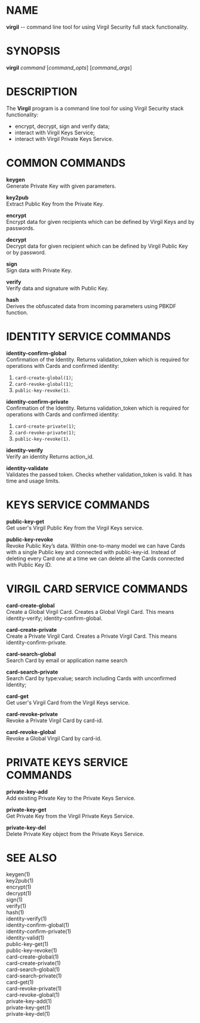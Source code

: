 NAME
====

**virgil** -- command line tool for using Virgil Security full stack
functionality.

SYNOPSIS
========

**virgil** *command* \[*command\_opts*\] \[*command\_args*\]

DESCRIPTION
===========

The **Virgil** program is a command line tool for using Virgil Security
stack functionality:

-   encrypt, decrypt, sign and verify data;
-   interact with Virgil Keys Service;
-   interact with Virgil Private Keys Service.

COMMON COMMANDS
===============

**keygen**  
Generate Private Key with given parameters.

**key2pub**  
Extract Public Key from the Private Key.

**encrypt**  
Encrypt data for given recipients which can be defined by Virgil Keys
and by passwords.

**decrypt**  
Decrypt data for given recipient which can be defined by Virgil Public
Key or by password.

**sign**  
Sign data with Private Key.

**verify**  
Verify data and signature with Public Key.

**hash**  
Derives the obfuscated data from incoming parameters using
PBKDF function.

IDENTITY SERVICE COMMANDS
=========================

**identity-confirm-global**  
Confirmation of the Identity. Returns validation\_token which is
required for operations with Cards and confirmed identity:

1.  `card-create-global(1)`;
2.  `card-revoke-global(1)`;
3.  `public-key-revoke(1)`.

**identity-confirm-private**  
Confirmation of the Identity. Returns validation\_token which is
required for operations with Cards and confirmed identity:

1.  `card-create-private(1)`;
2.  `card-revoke-private(1)`;
3.  `public-key-revoke(1)`.

**identity-verify**  
Verify an identity Returns action\_id.

**identity-validate**  
Validates the passed token. Checks whether validation\_token is valid.
It has time and usage limits.

KEYS SERVICE COMMANDS
=====================

**public-key-get**  
Get user's Virgil Public Key from the Virgil Keys service.

**public-key-revoke**  
Revoke Public Key’s data. Within one-to-many model we can have Cards
with a single Public key and connected with public-key-id. Instead of
deleting every Card one at a time we can delete all the Cards connected
with Public Key ID.

VIRGIL CARD SERVICE COMMANDS
============================

**card-create-global**  
Create a Global Virgil Card. Creates a Global Virgil Card. This means
identity-verify; identity-confirm-global.

**card-create-private**  
Create a Private Virgil Card. Creates a Private Virgil Card. This
means identity-confirm-private.

**card-search-global**  
Search Card by email or application name search

**card-search-private**  
Search Card by type:value; search including Cards with unconfirmed
Identity;

**card-get**  
Get user's Virgil Card from the Virgil Keys service.

**card-revoke-private**  
Revoke a Private Virgil Card by card-id.

**card-revoke-global**  
Revoke a Global Virgil Card by card-id.

PRIVATE KEYS SERVICE COMMANDS
=============================

**private-key-add**  
Add existing Private Key to the Private Keys Service.

**private-key-get**  
Get Private Key from the Virgil Private Keys Service.

**private-key-del**  
Delete Private Key object from the Private Keys Service.

SEE ALSO
========

keygen(1)  
key2pub(1)  
encrypt(1)  
decrypt(1)  
sign(1)  
verify(1)  
hash(1)  
identity-verify(1)  
identity-confirm-global(1)  
identity-confirm-private(1)  
identity-valid(1)  
public-key-get(1)  
public-key-revoke(1)  
card-create-global(1)  
card-create-private(1)  
card-search-global(1)  
card-search-private(1)  
card-get(1)  
card-revoke-private(1)  
card-revoke-global(1)  
private-key-add(1)  
private-key-get(1)  
private-key-del(1)
